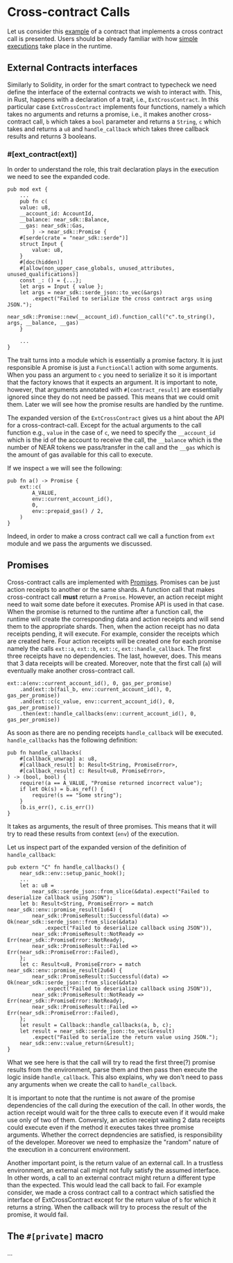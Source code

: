 # Cross-contract Calls

Let us consider this [example](https://github.com/near/near-sdk-rs/blob/master/examples/callback-results/src/lib.rs) of a contract that implements a cross contract call is presented. Users should be already familiar with how [simple executions](execution.md) take place in the runtime. 

## External Contracts interfaces

Similarly to Solidity, in order for the smart contract to typecheck we need define the interface of the external contracts we wish to interact with. This, in Rust, happens with a declaration of a trait, i.e., ``ExtCrossContract``. In this particular case ``ExtCrossContract`` implements four functions, namely ``a`` which takes no arguments and returns a promise, i.e., it makes another cross-contract call, ``b`` which takes a ``bool`` parameter and returns a ``String``, ``c`` which takes and returns a ``u8`` and ``handle_callback`` which takes three callback results and returns 3 booleans. 

### #[ext_contract(ext)]

In order to understand the role, this trait declaration plays in the execution we need to see the expanded code.

    pub mod ext {
        ...
        pub fn c(
        value: u8,
        __account_id: AccountId,
        __balance: near_sdk::Balance,
        __gas: near_sdk::Gas,
            ) -> near_sdk::Promise {
        #[serde(crate = "near_sdk::serde")]
        struct Input {
            value: u8,
        }
        #[doc(hidden)]
        #[allow(non_upper_case_globals, unused_attributes, unused_qualifications)]
        const _: () = {...};
        let args = Input { value };
        let args = near_sdk::serde_json::to_vec(&args)
            .expect("Failed to serialize the cross contract args using JSON.");
        near_sdk::Promise::new(__account_id).function_call("c".to_string(), args, __balance, __gas)
        }

        ...
    }

The trait turns into a module which is essentially a promise factory. It is just responsible  A promise is just a ``FunctionCall`` action with some arguments. When you pass an argument to ``c`` you need to serialize it so it is important that the factory knows that it expects an argument. It is important to note, however, that arguments annotated with ``#[contract_result]`` are essentially ignored since they do not need be passed. This means that we could omit them. Later we will see how the promise results are handled by the runtime.

The expanded version of the ``ExtCrossContract`` gives us a hint about the API for a cross-contract-call. Except for the actual arguments to the call function e.g., ``value`` in the case of ``c``, we need to specify the ``__account_id`` which is the id of the account to receive the call, the ``__balance`` which is the number of NEAR tokens we pass/transfer in the call and the ``__gas`` which is the amount of gas available for this call to execute.

If we inspect ``a`` we will see the following:

    pub fn a() -> Promise {
        ext::c(
            A_VALUE,
            env::current_account_id(),
            0,
            env::prepaid_gas() / 2,
        )
    }


Indeed, in order to make a cross contract call we call a function from ``ext`` module and we pass the arguments we discussed.

## Promises

Cross-contract calls are implemented with [Promises](https://nomicon.io/RuntimeSpec/Components/BindingsSpec/PromisesAPI.html). Promises can be just action receipts to another or the same shards. A function call that makes cross-contract call **must** return a ``Promise``. However, an action receipt might need to wait some date before it executes. Promise API is used in that case. When the promise is returned to the runtime after a function call, the runtime will create the corresponding data and action receipts and will send them to the appropriate shards. Then, when the action receipt has no data receipts pending, it will execute. For example, consider the receipts which are created here. Four action receipts will be created one for each promise namely the calls ``ext::a``, ``ext::b``, ``ext::c``, ``ext::handle_callback``. The first three receipts have no dependencies. The last, however, does. This means that 3 data receipts will be created. Moreover, note that the first call (``a``) will eventually make another cross-contract call.

    ext::a(env::current_account_id(), 0, gas_per_promise)
        .and(ext::b(fail_b, env::current_account_id(), 0, gas_per_promise))
        .and(ext::c(c_value, env::current_account_id(), 0, gas_per_promise))
        .then(ext::handle_callbacks(env::current_account_id(), 0, gas_per_promise))
        
As soon as there are no pending receipts ``handle_callback`` will be executed.
``handle_callbacks`` has the following definition:

    pub fn handle_callbacks(
        #[callback_unwrap] a: u8,
        #[callback_result] b: Result<String, PromiseError>,
        #[callback_result] c: Result<u8, PromiseError>,
    ) -> (bool, bool) {
        require!(a == A_VALUE, "Promise returned incorrect value");
        if let Ok(s) = b.as_ref() {
            require!(s == "Some string");
        }
        (b.is_err(), c.is_err())
    }
    
It takes as arguments, the result of three promises. This means that it will try to read these results from context (``env``) of the execution.


Let us inspect part of the expanded version of the definition of ``handle_callback``:

    pub extern "C" fn handle_callbacks() {
        near_sdk::env::setup_panic_hook();
        ...
        let a: u8 =
            near_sdk::serde_json::from_slice(&data).expect("Failed to deserialize callback using JSON");
        let b: Result<String, PromiseError> = match near_sdk::env::promise_result(1u64) {
            near_sdk::PromiseResult::Successful(data) => Ok(near_sdk::serde_json::from_slice(&data)
                .expect("Failed to deserialize callback using JSON")),
            near_sdk::PromiseResult::NotReady => Err(near_sdk::PromiseError::NotReady),
            near_sdk::PromiseResult::Failed => Err(near_sdk::PromiseError::Failed),
        };
        let c: Result<u8, PromiseError> = match near_sdk::env::promise_result(2u64) {
            near_sdk::PromiseResult::Successful(data) => Ok(near_sdk::serde_json::from_slice(&data)
                .expect("Failed to deserialize callback using JSON")),
            near_sdk::PromiseResult::NotReady => Err(near_sdk::PromiseError::NotReady),
            near_sdk::PromiseResult::Failed => Err(near_sdk::PromiseError::Failed),
        };
        let result = Callback::handle_callbacks(a, b, c);
        let result = near_sdk::serde_json::to_vec(&result)
            .expect("Failed to serialize the return value using JSON.");
        near_sdk::env::value_return(&result);
    }
    
What we see here is that the call will try to read the first three(?) promise results from the environment, parse them and then pass then execute the logic inside ``handle_callback``. This also explains, why we don't need to pass any arguments when we create the call to ``handle_callback``. 

It is important to note that the runtime is not aware of the promise dependencies of the call during the execution of the call. In other words, the action receipt would wait for the three calls to execute even if it would make use only of two of them. 
Conversly, an action receipt waiting 2 data receipts could execute even if the method it executes takes three promise arguments. Whether the correct depndencies are satisfied, is responsibility of the developer. Moreover we need to emphasize the "random" nature of the execution in a concurrent environment.

Another important point, is the return value of an external call. In a trustless environment, an external call might not fully satisfy the assumed interface. In other words, a call to an external contract might return a different type than the expected. This would lead the call back to fail. For example consider, we made a cross contract call to a contract which satisfied the interface of ExtCrossContract except for the return value of ``b`` for which it returns a string. When the callback will try to process the result of the promise, it would fail.


## The ``#[private]`` macro

...

